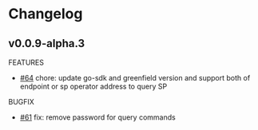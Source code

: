 # Changelog

## v0.0.9-alpha.3

FEATURES
* [#64](https://github.com/bnb-chain/greenfield-cmd/pull/64) chore: update go-sdk and greenfield version and support both of endpoint or sp operator address to query SP 

BUGFIX
* [#61](https://github.com/bnb-chain/greenfield-cmd/pull/61)  fix: remove password for query commands
